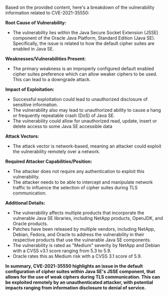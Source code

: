 Based on the provided content, here's a breakdown of the vulnerability information related to CVE-2021-35550:

**Root Cause of Vulnerability:**

*   The vulnerability lies within the Java Secure Socket Extension (JSSE) component of the Oracle Java Platform, Standard Edition (Java SE). Specifically, the issue is related to how the default cipher suites are enabled in Java SE.

**Weaknesses/Vulnerabilities Present:**

*   The primary weakness is an improperly configured default enabled cipher suites preference which can allow weaker ciphers to be used. This can lead to a downgrade attack.

**Impact of Exploitation:**

*   Successful exploitation could lead to unauthorized disclosure of sensitive information.
* The vulnerability also may lead to unauthorized ability to cause a hang or frequently repeatable crash (DoS) of Java SE.
*  The vulnerability could allow for unauthorized read, update, insert or delete access to some Java SE accessible data

**Attack Vectors:**

*   The attack vector is network-based, meaning an attacker could exploit the vulnerability remotely over a network.

**Required Attacker Capabilities/Position:**

*   The attacker does not require any authentication to exploit this vulnerability.
* The attacker needs to be able to intercept and manipulate network traffic to influence the selection of cipher suites during TLS communication.

**Additional Details:**

*   The vulnerability affects multiple products that incorporate the vulnerable Java SE libraries, including NetApp products, OpenJDK, and Oracle products.
*   Patches have been released by multiple vendors, including NetApp, Debian, Fedora, and Oracle to address the vulnerability in their respective products that use the vulnerable Java SE components.
*   The vulnerability is rated as "Medium" severity by NetApp and Debian with a CVSS v3.1 score ranging from 5.3 to 5.9.
*   Oracle rates this as Medium risk with a CVSS 3.1 score of 5.9.

**In summary, CVE-2021-35550 highlights an issue in the default configuration of cipher suites within Java SE's JSSE component, that allows for the use of weak ciphers during TLS communication.  This can be exploited remotely by an unauthenticated attacker, with potential impacts ranging from information disclosure to denial of service.**